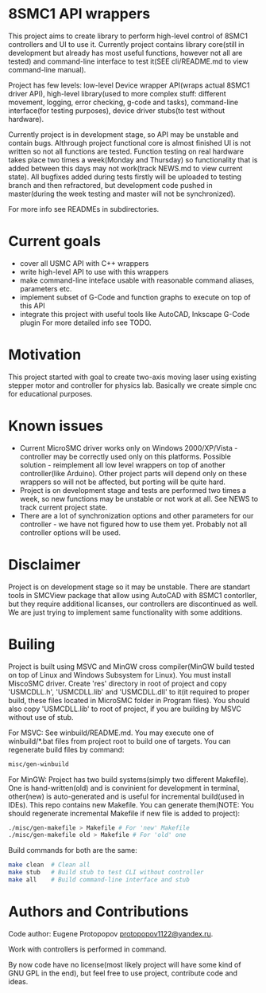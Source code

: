 8SMC1 API wrappers
===================

This project aims to create library to perform high-level control of 8SMC1 controllers and UI to use it. Currently project contains library core(still in development but already has most useful functions, however not all are tested) and command-line interface to test it(SEE cli/README.md to view command-line manual).

Project has few levels: low-level Device wrapper API(wraps actual 8SMC1 driver API), high-level library(used to more complex stuff: different movement, logging, error checking, g-code and tasks), command-line interface(for testing purposes), device driver stubs(to test without hardware).

Currently project is in development stage, so API may be unstable and contain bugs. Althrough project functional core is almost finished UI is not written so not all functions are tested. Function testing on real hardware takes place two times a week(Monday and Thursday) so functionality that is added between this days may not work(track NEWS.md to view current state). All bugfixes added during tests firstly will be uploaded to testing branch and then refractored, but development code pushed in master(during the week testing and master will not be synchronized).

For more info see READMEs in subdirectories.

Current goals
===================
* cover all USMC API with C++ wrappers
* write high-level API to use with this wrappers
* make command-line inteface usable with reasonable command aliases, parameters etc.
* implement subset of G-Code and function graphs to execute on top of this API
* integrate this project with useful tools like AutoCAD, Inkscape G-Code plugin
For more detailed info see TODO.

Motivation
===================
This project started with goal to create two-axis moving laser using existing stepper motor and controller for physics lab. Basically we create simple cnc for educational purposes.

Known issues
===================
* Current MicroSMC driver works only on Windows 2000/XP/Vista - controller may be correctly used only on this platforms. Possible solution - reimplement all low level wrappers on top of another controller(like Arduino). Other project parts will depend only on these wrappers so will not be affected, but porting will be quite hard.
* Project is on development stage and tests are performed two times a week, so new functions may be unstable or not work at all. See NEWS to track current project state.
* There are a lot of synchronization options and other parameters for our controller - we have not figured how to use them yet. Probably not all controller options will be used.

Disclaimer
===================
Project is on development stage so it may be unstable. There are standart tools in SMCView package that allow using AutoCAD with 8SMC1 contorller, but they require additional licanses, our controllers are discontinued as well. We are just trying to implement same functionality with some additions.

Builing
===================
Project is built using MSVC and MinGW cross compiler(MinGW build tested on top of Linux and Windows Subsystem for Linux).
You must install MiscoSMC driver. Create 'res' directory in root of project and copy 'USMCDLL.h', 'USMCDLL.lib' and 'USMCDLL.dll' to it(it required to proper build, these files located in MicroSMC folder in Program files). You should also copy 'USMCDLL.lib' to root of project, if you are building by MSVC without use of stub.

For MSVC:
See winbuild/README.md. You may execute one of winbuild/*.bat files from project root to build one of targets.
You can regenerate build files by command:
```bash
misc/gen-winbuild
```

For MinGW:
Project has two build systems(simply two different Makefile). One is hand-written(old) and is convinient for development in terminal, other(new) is auto-generated and is useful for incremental build(used in IDEs). This repo contains new Makefile.
You can generate them(NOTE: You should regenerate incremental Makefile if new file is added to project):
```bash
./misc/gen-makefile > Makefile # For 'new' Makefile
./misc/gen-makefile old > Makefile # For 'old' one
```
Build commands for both are the same:
```bash
make clean	# Clean all
make stub	# Build stub to test CLI without controller
make all	# Build command-line interface and stub
```

Authors and Contributions
===================
Code author: Eugene Protopopov <protopopov1122@yandex.ru>.

Work with controllers is performed in command.

By now code have no license(most likely project will have some kind of GNU GPL in the end), but feel free to use project, contribute code and ideas.
